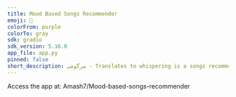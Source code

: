 ```yaml
---
title: Mood Based Songs Recommender
emoji: 🏢
colorFrom: purple
colorTo: gray
sdk: gradio
sdk_version: 5.16.0
app_file: app.py
pinned: false
short_description: سرگوشی - Translates to whispering is a songs recommender
---
```


Access the app at: Amash7/Mood-based-songs-recommender
